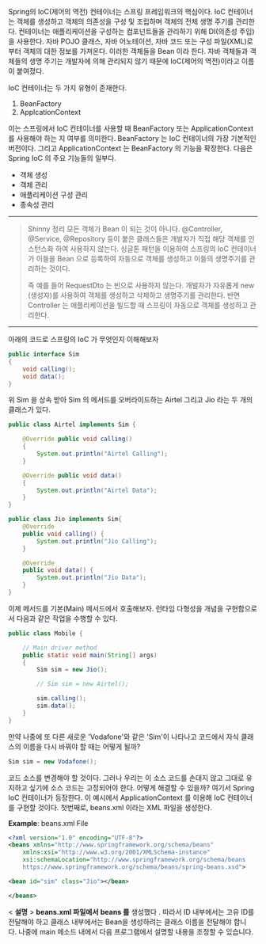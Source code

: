 Spring의 IoC(제어의 역전) 컨테이너는 스프링 프레임워크의 핵심이다. IoC 컨테이너는 객체를 생성하고 객체의 의존성을 구성 및 조립하며 객체의 전체 생명 주기를 관리한다. 컨테이너는 애플리케이션을 구성하는 컴포넌트들을 관리하기 위해 DI(의존성 주입)을 사용한다. 자바 POJO 클래스, 자바 어노테이션, 자바 코드 또는 구성 파일(XML)로 부터 객체의 대한 정보를 가져온다. 이러한 객체들을 Bean 이라 한다. 자바 객체들과 객체들의 생명 주기는 개발자에 의해 관리되지 않기 때문에 IoC(제어의 역전)이라고 이름이 붙여졌다. 

IoC 컨테이너는 두 가지 유형이 존재한다. 
1. BeanFactory
2. ApplcationContext 

이는 스프링에서 IoC 컨테이너를 사용할 때 BeanFactory 또는 ApplicationContext 를 사용해야 하는 지 여부를 의미한다. BeanFactory 는 IoC 컨테이너의 가장 기본적인 버전이다. 그리고 ApplicationContext 는 BeanFactory 의 기능을 확장한다. 다음은 Spring IoC 의 주요 기능들의 일부다. 

* 객체 생성
* 객체 관리
* 애플리케이션 구성 관리
* 종속성 관리

<hr>

> Shinny 정리 
> 모든 객체가 Bean 이 되는 것이 아니다. @Controller, @Service, @Repository 등이 붙은 클래스들은 개발자가 직접 해당 객체를 인스턴스화 하여 사용하지 않는다. 싱글톤 패턴을 이용하여 스프링의 IoC 컨테이너가 이들을 Bean 으로 등록하여 자동으로 객체를 생성하고 이들의 생명주기를 관리하는 것이다. 
> 
> 즉 예를 들어 RequestDto 는 빈으로 사용하지 않는다. 개발자가 자유롭게 new (생성자)를 사용하여 객체를 생성하고 삭제하고 생명주기를 관리한다. 반면 Controller 는 애플리케이션을 빌드할 때 스프링이 자동으로 객체를 생성하고 관리한다. 

<hr> 

아래의 코드로 스프링의 IoC 가 무엇인지 이해해보자

```JAVA
public interface Sim
{
	void calling();
	void data();
}
```

위 Sim 을 상속 받아 Sim 의 메서드를 오버라이드하는 Airtel 그리고 Jio 라는 두 개의 클래스가 있다. 

```JAVA
public class Airtel implements Sim {

	@Override public void calling()
	{
		System.out.println("Airtel Calling");
	}

	@Override public void data()
	{
		System.out.println("Airtel Data");
	}
}
```

```JAVA
public class Jio implements Sim{
	@Override
	public void calling() {
		System.out.println("Jio Calling");
	}

	@Override
	public void data() {
		System.out.println("Jio Data");
	}
}
```

이제 메서드를 기본(Main) 메서드에서 호출해보자. 런타임 다형성을 개념을 구현함으로서 다음과 같은 작업을 수행할 수 있다.

```JAVA
public class Mobile {

	// Main driver method
	public static void main(String[] args)
	{
		Sim sim = new Jio();

		// Sim sim = new Airtel();

		sim.calling();
		sim.data();
	}
}
```

만약 나중에 또 다른 새로운 'Vodafone'와 같은 'Sim'이 나타나고 코드에서 자식 클래스의 이름을 다시 바꿔야 할 때는 어떻게 될까? 

```JAVA
Sim sim = new Vodafone();
```

코드 소스를 변경해야 할 것이다. 그러나 우리는 이 소스 코드를 손대지 않고 그대로 유지하고 싶기에 소스 코드는 고정되어야 한다. 어떻게 해결할 수 있을까? 여기서 Spring IoC 컨테이너가 등장한다. 이 예시에서 ApplicationContext 를 이용해 IoC 컨테이너를 구현할 것이다. 첫번째로, beans.xml 이라는 XML 파일을 생성한다.

**Example**: beans.xml File
```xml
<?xml version="1.0" encoding="UTF-8"?>
<beans xmlns="http://www.springframework.org/schema/beans"
	xmlns:xsi="http://www.w3.org/2001/XMLSchema-instance"
	xsi:schemaLocation="http://www.springframework.org/schema/beans
	https://www.springframework.org/schema/beans/spring-beans.xsd">

<bean id="sim" class="Jio"></bean>

</beans>
```

< **설명** > 
**beans.xml 파일에서** **beans 를** 생성했다 . 따라서 ID 내부에서는 고유 ID를 전달해야 하고 클래스 내부에서는 Bean을 생성하려는 클래스 이름을 전달해야 합니다. 나중에 main 메소드 내에서 다음 프로그램에서 설명할 내용을 조정할 수 있습니다.